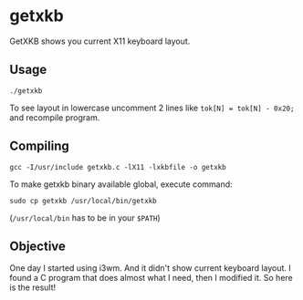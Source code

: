 # getxkb

GetXKB shows you current X11 keyboard layout.

## Usage

`./getxkb`

To see layout in lowercase uncomment 2 lines like `tok[N] = tok[N] - 0x20;` and recompile program.

## Compiling

`gcc -I/usr/include getxkb.c -lX11 -lxkbfile -o getxkb`

To make getxkb binary available global, execute command:

`sudo cp getxkb /usr/local/bin/getxkb`

(`/usr/local/bin` has to be in your `$PATH`)

## Objective
One day I started using i3wm. And it didn't show current keyboard layout. I found a C program that does almost what I need, then I modified it. So here is the result!
